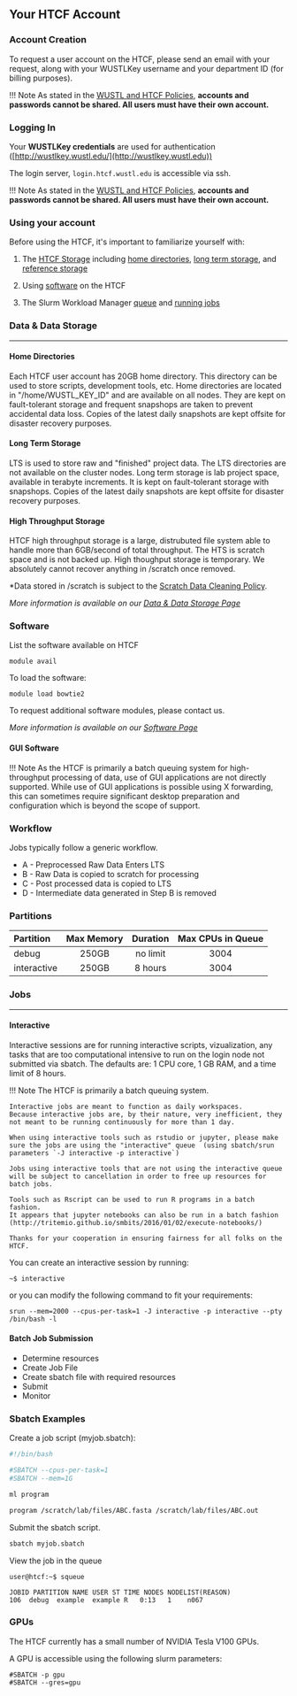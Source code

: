 ## Your HTCF Account

### Account Creation

To request a user account on the HTCF, please send an email with your request, along with your WUSTLKey username and your department ID (for billing purposes).

!!! Note
    As stated in the [WUSTL and HTCF Policies](policies.md#account-usage), **accounts and passwords cannot be shared. All users must have their own account.**

### Logging In

Your **WUSTLKey credentials** are used for authentication ([http://wustlkey.wustl.edu/](http://wustlkey.wustl.edu))

The login server, `login.htcf.wustl.edu` is accessible via ssh.  

!!! Note
    As stated in the [WUSTL and HTCF Policies](policies.md#account-usage), **accounts and passwords cannot be shared. All users must have their own account.**

### Using your account

Before using the HTCF, it's important to familiarize yourself with:

1. The [HTCF Storage](storage/index.md) including [home directories](storage/home.md), [long term storage](storage/lts.md), and [reference storage](storage/ref.md)

2. Using [software](software.md) on the HTCF

3. The Slurm Workload Manager [queue](queue.md) and [running jobs](runningjobs.md)

### Data & Data Storage
* * * 
#### Home Directories
Each HTCF user account has 20GB home directory. This directory can be used to store scripts, development tools, etc. Home directories are located in "/home/WUSTL_KEY_ID" and are available on all nodes. They are kept on fault-tolerant storage and frequent snapshops are taken to prevent accidental data loss. Copies of the latest daily snapshots are kept offsite for disaster recovery purposes.

#### Long Term Storage
LTS is used to store raw and "finished" project data.  The LTS directories are not available on the cluster nodes.  Long term storage is lab project space, available in terabyte increments. It is kept on fault-tolerant storage with snapshops. Copies of the latest daily snapshots are kept offsite for disaster recovery purposes.

#### High Throughput Storage
HTCF high throughput storage is a large, distrubuted file system able to handle more than 6GB/second of total throughput. The HTS is scratch space and is not backed up. High thoughput storage is temporary. We absolutely cannot recover anything in /scratch once removed.

*Data stored in /scratch is subject to the [Scratch Data Cleaning Policy](https://htcf.wustl.edu/docs/policies/#scratch-data-cleaning).

*More information is available on our [Data & Data Storage Page](/storage/index.md)*

### Software

List the software available on HTCF
~~~~{.language-bash}
module avail
~~~~

To load the software:
~~~~{.language-bash}
module load bowtie2
~~~~

To request additional software modules, please contact us.

*More information is available on our [Software Page](software.md)*

#### GUI Software

!!! Note
    As the HTCF is primarily a batch queuing system for high-throughput processing of data, use of GUI applications are not directly supported.  While use of GUI applications is possible using X forwarding, this can sometimes require significant desktop preparation and configuration which is beyond the scope of support.

### Workflow

Jobs typically follow a generic workflow.

 * A - Preprocessed Raw Data Enters LTS
 * B - Raw Data is copied to scratch for processing
 * C - Post processed data is copied to LTS
 * D - Intermediate data generated in Step B is removed


### Partitions


Partition    |  Max Memory | Duration    | Max CPUs in Queue |
:----------- |  :----------: | :---------: | :---------------: |
debug        |      250GB    |  no limit   |         3004      |
interactive  |      250GB      |   8 hours   |         3004      |

### Jobs

* * *

#### Interactive 

Interactive sessions are for running interactive scripts, vizualization, any tasks that are too computational intensive to run on the login node not submitted via sbatch.  The defaults are: 1 CPU core, 1 GB RAM, and a time limit of 8 hours.

!!! Note
    The HTCF is primarily a batch queuing system.

    Interactive jobs are meant to function as daily workspaces.
    Because interactive jobs are, by their nature, very inefficient, they not meant to be running continuously for more than 1 day.

    When using interactive tools such as rstudio or jupyter, please make sure the jobs are using the "interactive" queue  (using sbatch/srun parameters `-J interactive -p interactive`)

    Jobs using interactive tools that are not using the interactive queue will be subject to cancellation in order to free up resources for batch jobs.

    Tools such as Rscript can be used to run R programs in a batch fashion.
    It appears that jupyter notebooks can also be run in a batch fashion (http://tritemio.github.io/smbits/2016/01/02/execute-notebooks/)

    Thanks for your cooperation in ensuring fairness for all folks on the HTCF.

You can create an interactive session by running:

~~~~{.language-bash}
~$ interactive
~~~~

or you can modify the following command to fit your requirements:

~~~~{.language-bash}
srun --mem=2000 --cpus-per-task=1 -J interactive -p interactive --pty /bin/bash -l
~~~~

#### Batch Job Submission

 * Determine resources
 * Create Job File
 * Create sbatch file with required resources
 * Submit
 * Monitor

### Sbatch Examples

Create a job script (myjob.sbatch):
~~~~bash
#!/bin/bash

#SBATCH --cpus-per-task=1
#SBATCH --mem=1G

ml program

program /scratch/lab/files/ABC.fasta /scratch/lab/files/ABC.out
~~~~

Submit the sbatch script.

~~~~bash
sbatch myjob.sbatch
~~~~

View the job in the queue

~~~~
user@htcf:~$ squeue

JOBID PARTITION NAME USER ST TIME NODES NODELIST(REASON)
106  debug  example  example R   0:13   1    n067
~~~~

### GPUs

The HTCF currently has a small number of NVIDIA Tesla V100 GPUs.

A GPU is accessible using the following slurm parameters:

~~~~{.language-bash}
#SBATCH -p gpu
#SBATCH --gres=gpu
~~~~

